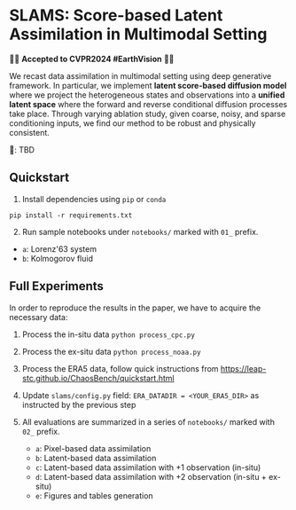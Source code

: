 # SLAMS: Score-based Latent Assimilation in Multimodal Setting

🎉🎉 __Accepted to CVPR2024 #EarthVision__ 🎉🎉

We recast data assimilation in multimodal setting using deep generative framework. In particular, we implement __latent score-based diffusion model__ where we project the heterogeneous states and observations into a __unified latent space__ where the forward and reverse conditional diffusion processes take place. Through varying ablation study, given coarse, noisy, and sparse conditioning inputs, we find our method to be robust and physically consistent.

📖: TBD


## Quickstart
1. Install dependencies using `pip` or `conda`
```
pip install -r requirements.txt
```

2. Run sample notebooks under `notebooks/` marked with `01_` prefix.
- `a`: Lorenz'63 system
- `b`: Kolmogorov fluid

## Full Experiments
In order to reproduce the results in the paper, we have to acquire the necessary data:
1. Process the in-situ data `python process_cpc.py`
2. Process the ex-situ data `python process_noaa.py`
3. Process the ERA5 data, follow quick instructions from https://leap-stc.github.io/ChaosBench/quickstart.html
4. Update `slams/config.py` field: `ERA_DATADIR = <YOUR_ERA5_DIR>` as instructed by the previous step 

4. All evaluations are summarized in a series of `notebooks/` marked with `02_` prefix.
    - `a`: Pixel-based data assimilation
    - `b`: Latent-based data assimilation
    - `c`: Latent-based data assimilation with +1 observation (in-situ)
    - `d`: Latent-based data assimilation with +2 observation (in-situ + ex-situ)
    - `e`: Figures and tables generation


